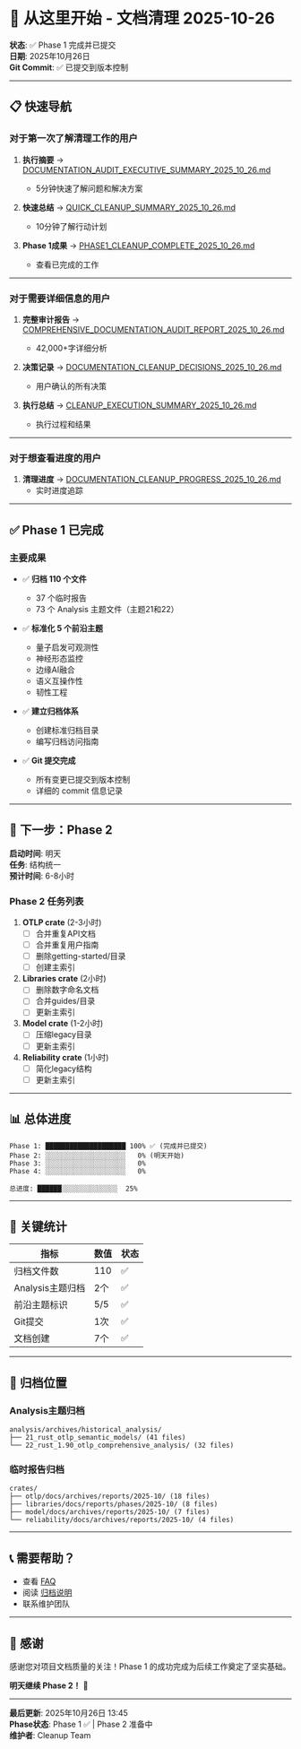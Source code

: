 # 🚀 从这里开始 - 文档清理 2025-10-26

**状态**: ✅ Phase 1 完成并已提交  
**日期**: 2025年10月26日  
**Git Commit**: ✅ 已提交到版本控制

---

## 📋 快速导航

### 对于第一次了解清理工作的用户

1. **执行摘要** → [DOCUMENTATION_AUDIT_EXECUTIVE_SUMMARY_2025_10_26.md](DOCUMENTATION_AUDIT_EXECUTIVE_SUMMARY_2025_10_26.md)
   - 5分钟快速了解问题和解决方案

2. **快速总结** → [QUICK_CLEANUP_SUMMARY_2025_10_26.md](QUICK_CLEANUP_SUMMARY_2025_10_26.md)
   - 10分钟了解行动计划

3. **Phase 1成果** → [PHASE1_CLEANUP_COMPLETE_2025_10_26.md](PHASE1_CLEANUP_COMPLETE_2025_10_26.md)
   - 查看已完成的工作

---

### 对于需要详细信息的用户

1. **完整审计报告** → [COMPREHENSIVE_DOCUMENTATION_AUDIT_REPORT_2025_10_26.md](COMPREHENSIVE_DOCUMENTATION_AUDIT_REPORT_2025_10_26.md)
   - 42,000+字详细分析

2. **决策记录** → [DOCUMENTATION_CLEANUP_DECISIONS_2025_10_26.md](DOCUMENTATION_CLEANUP_DECISIONS_2025_10_26.md)
   - 用户确认的所有决策

3. **执行总结** → [CLEANUP_EXECUTION_SUMMARY_2025_10_26.md](CLEANUP_EXECUTION_SUMMARY_2025_10_26.md)
   - 执行过程和结果

---

### 对于想查看进度的用户

1. **清理进度** → [DOCUMENTATION_CLEANUP_PROGRESS_2025_10_26.md](DOCUMENTATION_CLEANUP_PROGRESS_2025_10_26.md)
   - 实时进度追踪

---

## ✅ Phase 1 已完成

### 主要成果

- ✅ **归档 110 个文件**
  - 37 个临时报告
  - 73 个 Analysis 主题文件（主题21和22）
  
- ✅ **标准化 5 个前沿主题**
  - 量子启发可观测性
  - 神经形态监控
  - 边缘AI融合
  - 语义互操作性
  - 韧性工程

- ✅ **建立归档体系**
  - 创建标准归档目录
  - 编写归档访问指南

- ✅ **Git 提交完成**
  - 所有变更已提交到版本控制
  - 详细的 commit 信息记录

---

## 🔄 下一步：Phase 2

**启动时间**: 明天  
**任务**: 结构统一  
**预计时间**: 6-8小时

### Phase 2 任务列表

1. **OTLP crate** (2-3小时)
   - [ ] 合并重复API文档
   - [ ] 合并重复用户指南
   - [ ] 删除getting-started/目录
   - [ ] 创建主索引

2. **Libraries crate** (2小时)
   - [ ] 删除数字命名文档
   - [ ] 合并guides/目录
   - [ ] 更新主索引

3. **Model crate** (1-2小时)
   - [ ] 压缩legacy目录
   - [ ] 更新主索引

4. **Reliability crate** (1小时)
   - [ ] 简化legacy结构
   - [ ] 更新主索引

---

## 📊 总体进度

```text
Phase 1: ████████████████████ 100% ✅ (完成并已提交)
Phase 2: ░░░░░░░░░░░░░░░░░░░░   0% (明天开始)
Phase 3: ░░░░░░░░░░░░░░░░░░░░   0%
Phase 4: ░░░░░░░░░░░░░░░░░░░░   0%

总进度: ██████░░░░░░░░░░░░░░  25%
```

---

## 🎯 关键统计

| 指标 | 数值 | 状态 |
|------|------|------|
| 归档文件数 | 110 | ✅ |
| Analysis主题归档 | 2个 | ✅ |
| 前沿主题标识 | 5/5 | ✅ |
| Git提交 | 1次 | ✅ |
| 文档创建 | 7个 | ✅ |

---

## 📂 归档位置

### Analysis主题归档

```text
analysis/archives/historical_analysis/
├── 21_rust_otlp_semantic_models/ (41 files)
└── 22_rust_1.90_otlp_comprehensive_analysis/ (32 files)
```

### 临时报告归档

```text
crates/
├── otlp/docs/archives/reports/2025-10/ (18 files)
├── libraries/docs/reports/phases/2025-10/ (8 files)
├── model/docs/archives/reports/2025-10/ (7 files)
└── reliability/docs/archives/reports/2025-10/ (4 files)
```

---

## 📞 需要帮助？

- 查看 [FAQ](DOCUMENTATION_CLEANUP_SUMMARY_2025_10_26.md#faq)
- 阅读 [归档说明](analysis/archives/README.md)
- 联系维护团队

---

## 🎉 感谢

感谢您对项目文档质量的关注！Phase 1 的成功完成为后续工作奠定了坚实基础。

**明天继续 Phase 2！** 💪

---

**最后更新**: 2025年10月26日 13:45  
**Phase状态**: Phase 1 ✅ | Phase 2 准备中  
**维护者**: Cleanup Team
